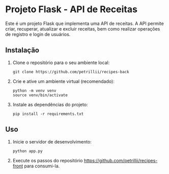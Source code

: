 # Projeto Flask - API de Receitas

Este é um projeto Flask que implementa uma API de receitas. A API permite criar, recuperar, atualizar e excluir receitas, bem como realizar operações de registro e login de usuários.

## Instalação

1. Clone o repositório para o seu ambiente local:

   ```shell
   git clone https://github.com/petrillii/recipes-back
   ```

2. Crie e ative um ambiente virtual (recomendado):

   ```shell
   python -m venv venv
   source venv/bin/activate
   ```

3. Instale as dependências do projeto:

   ```shell
   pip install -r requirements.txt
   ```

## Uso

1. Inicie o servidor de desenvolvimento:

   ```shell
   python app.py
   ```

2. Execute os passos do repositório https://github.com/petrillii/recipes-front para consumi-la.